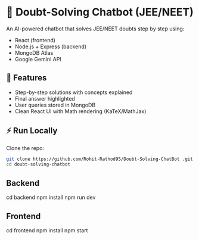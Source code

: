 # 📘 Doubt-Solving Chatbot (JEE/NEET)

An AI-powered chatbot that solves JEE/NEET doubts step by step using:
- React (frontend)
- Node.js + Express (backend)
- MongoDB Atlas
- Google Gemini API

## 🚀 Features
- Step-by-step solutions with concepts explained
- Final answer highlighted
- User queries stored in MongoDB
- Clean React UI with Math rendering (KaTeX/MathJax)

## ⚡ Run Locally
Clone the repo:
```bash
git clone https://github.com/Rohit-Rathod95/Doubt-Solving-ChatBot .git
cd doubt-solving-chatbot
```
## Backend 
cd backend
npm install
npm run dev

## Frontend 
cd frontend
npm install
npm start


